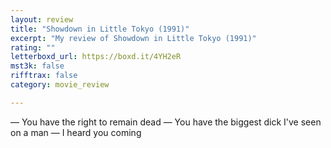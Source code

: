 ```yaml
---
layout: review
title: "Showdown in Little Tokyo (1991)"
excerpt: "My review of Showdown in Little Tokyo (1991)"
rating: ""
letterboxd_url: https://boxd.it/4YH2eR
mst3k: false
rifftrax: false
category: movie_review

---
```


— You have the right to remain dead
— You have the biggest dick I've seen on a man
— I heard you coming